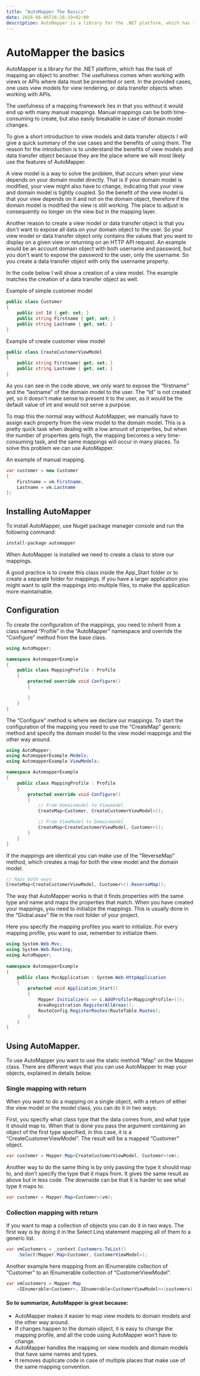 ```yaml
---
title: "AutoMapper The Basics"
date: 2016-06-06T16:26:19+02:00
description: AutoMapper is a library for the .NET platform, which has the task of mapping an object to another. The usefulness comes when working with views or APIs where data must be presented or sent. In the provided cases, one uses view models for view rendering, or data transfer objects when working with APIs.
---
```


# AutoMapper the basics

AutoMapper is a library for the .NET platform, which has the task of mapping an object to another. The usefulness comes when working with views or APIs where data must be presented or sent. In the provided cases, one uses view models for view rendering, or data transfer objects when working with APIs.

The usefulness of a mapping framework lies in that you without it would end up with many manual mappings. Manual mappings can be both time-consuming to create, but also easily breakable in case of domain model changes.

To give a short introduction to view models and data transfer objects I will give a quick summary of the use cases and the benefits of using them. The reason for the introduction is to understand the benefits of view models and data transfer object because they are the place where we will most likely use the features of AutoMapper.

A view model is a way to solve the problem, that occurs when your view depends on your domain model directly. That is if your domain model is modified, your view might also have to change, indicating that your view and domain model is tightly coupled. So the benefit of the view model is that your view depends on it and not on the domain object, therefore if the domain model is modified the view is still working. The place to adjust is consequently no longer on the view but in the mapping layer.

Another reason to create a view model or data transfer object is that you don't want to expose all data on your domain object to the user. So your view model or data transfer object only contains the values that you want to display on a given view or returning on an HTTP API request. An example would be an account domain object with both username and password, but you don't want to expose the password to the user, only the username. So you create a data transfer object with only the username property.

In the code below I will show a creation of a view model. The example matches the creation of a data transfer object as well.

Example of simple customer model

```C#
public class Customer
{
    public int Id { get; set; }
    public string Firstname { get; set; }
    public string Lastname { get; set; }
}
```

Example of create customer view model

```C#
public class CreateCustomerViewModel
{
    public string Firstname{ get; set; }
    public string Lastname { get; set; }
}
```

As you can see in the code above, we only want to expose the “firstname” and the “lastname” of the domain model to the user. The “Id” is not created yet, so it doesn't make sense to present it to the user, as it would be the default value of int and would not serve a purpose.

To map this the normal way without AutoMapper, we manually have to assign each property from the view model to the domain model. This is a pretty quick task when dealing with a low amount of properties, but when the number of properties gets high, the mapping becomes a very time-consuming task, and the same mappings will occur in many places. To solve this problem we can use AutoMapper.

An example of manual mapping.

```C#
var customer = new Customer
{
    Firstname = vm.Firstname,
    Lastname = vm.Lastname
};
```

## Installing AutoMapper

To install AutoMapper, use Nuget package manager console and run the following command:

```sh
install-package automapper
```

When AutoMapper is installed we need to create a class to store our mappings.

A good practice is to create this class inside the App_Start folder or to create a separate folder for mappings. If you have a larger application you might want to split the mappings into multiple files, to make the application more maintainable.

## Configuration

To create the configuration of the mappings, you need to inherit from a class named “Profile” in the “AutoMapper” namespace and override the “Configure” method from the base class.

```C#
using AutoMapper;

namespace AutomapperExample
{
    public class MappingProfile : Profile
    {
        protected override void Configure()
        {

        }
    }
}
```

The “Configure” method is where we declare our mappings. To start the configuration of the mapping you need to use the “CreateMap” generic method and specify the domain model to the view model mappings and the other way around. 

```C#
using AutoMapper;
using AutomapperExample.Models;
using AutomapperExample.ViewModels;

namespace AutomapperExample
{
    public class MappingProfile : Profile
    {
        protected override void Configure()
        {
            // From Domainmodel to Viewmodel
            CreateMap<Customer, CreateCustomerViewModel>();

            // From ViewModel to Domainmodel
            CreateMap<CreateCustomerViewModel, Customer>();
        }
    }
}
```

If the mappings are identical you can make use of the "ReverseMap" method, which creates a map for both the view model and the domain model. 

```C#
// Maps both ways
CreateMap<CreateCustomerViewModel, Customer>().ReverseMap();
```

The way that AutoMapper works is that it finds properties with the same type and name and maps the properties that match. When you have created your mappings, you need to initialize the mappings. This is usually done in the “Global.asax” file in the root folder of your project.

Here you specify the mapping profiles you want to initialize. For every mapping profile, you want to use, remember to initialize them. 

```C#
using System.Web.Mvc;
using System.Web.Routing;
using AutoMapper;
 
namespace AutomapperExample
{
    public class MvcApplication : System.Web.HttpApplication
    {
        protected void Application_Start()
        {
            Mapper.Initialize(c => c.AddProfile<MappingProfile>());
            AreaRegistration.RegisterAllAreas();
            RouteConfig.RegisterRoutes(RouteTable.Routes);
        }
    }
}
```

## Using AutoMapper.

To use AutoMapper you want to use the static method “Map” on the Mapper class. There are different ways that you can use AutoMapper to map your objects, explained in details below.

### Single mapping with return

When you want to do a mapping on a single object, with a return of either the view model or the model class, you can do it in two ways:

First, you specify what class type that the data comes from, and what type it should map to. When that is done you pass the argument containing an object of the first type specified, in this case, it is a “CreateCustomerViewModel”. The result will be a mapped “Customer” object.

```C#
var customer = Mapper.Map<CreateCustomerViewModel, Customer>(vm);
```

Another way to do the same thing is by only passing the type it should map to, and don’t specify the type that it maps from. It gives the same result as above but in less code. The downside can be that it is harder to see what type it maps to.

```C#
var customer = Mapper.Map<Customer>(vm);
```

### Collection mapping with return

If you want to map a collection of objects you can do it in two ways. The first way is by doing it in the Select Linq statement mapping all of them to a generic list. 

```C#
var vmCustomers = _context.Customers.ToList()
    .Select(Mapper.Map<Customer, CustomerViewModel>);
```

Another example here mapping from an IEnumerable collection of “Customer” to an IEnumerable collection of “CustomerViewModel”. 

```C#
var vmCustomers = Mapper.Map
    <IEnumerable<Customer>, IEnumerable<CustomerViewModel>>(customers);
```

#### So to summarize, AutoMapper is great because:

* AutoMapper makes it easier to map view models to domain models and the other way around.
* If changes happen to the domain object, it is easy to change the mapping profile, and all the code using AutoMapper won’t have to change.
* AutoMapper handles the mapping on view models and domain models that have same names and types.
* It removes duplicate code in case of multiple places that make use of the same mapping convention.
